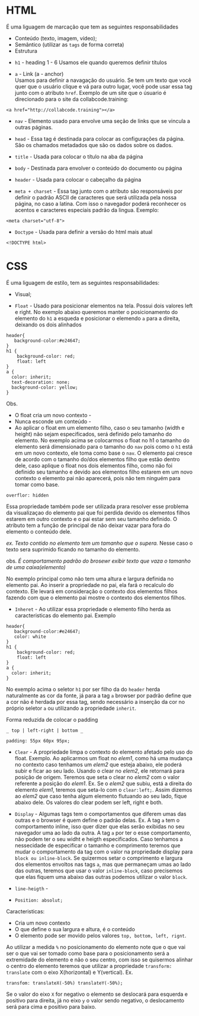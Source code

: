 # HTML

É uma liguagem de marcação que tem as seguintes responsabilidades

- Conteúdo (texto, imagem, vídeo);
- Semântico (utilizar as `tags` de forma correta)
- Estrutura

* `h1` - heading 1 - 6
  Usamos ele quando queremos definir títulos

- `a` - Link (a - anchor)  
  Usamos para definir a navagação do usuário. Se tem um texto que você quer que o usuário clique e vá para outro lugar, você pode usar essa tag junto com o atributo `href`. Exemplo de um site que o úsuario é direcionado para o site da collabcode.training:

```
<a href="http://collabcode.training"></a>
```

- `nav` - Elemento usado para envolve uma seção de links que se vincula a outras páginas.

- `head` - Essa tag é destinada para colocar as configurações da página. São os chamados metadados que são os dados sobre os dados.
- `title` - Usada para colocar o título na aba da página
- `body` - Destinada para envolver o conteúdo do documento ou página
- `header` - Usada para colocar o cabeçalho da página
- `meta + charset` - Essa tag junto com o atributo são responsáveis por definir o padrão ASCII de caracteres que será utilizada pela nossa página, no caso a latina. Com isso o navegador poderá reconhecer os acentos e caracteres especiais padrão da lingua.
  Exemplo:

```
<meta charset="utf-8">
```

- `Doctype` - Usada para definir a versão do html mais atual

```
<!DOCTYPE html>
```

# CSS

É uma liguagem de estilo, tem as seguintes responsabilidades:

- Visual;

- `Float` - Usado para posicionar elementos na tela. Possui dois valores left e right. No exemplo abaixo queremos manter o posicionamento do elemento do `h1` a esqueda e posicionar o elemendo `a` para a direita, deixando os dois alinhados

```
header{
   background-color:#e24647;
}
h1 {
    background-color: red;
    float: left
}
a {
  color: inherit;
  text-decoration: none;
  background-color: yellow;
}

```

Obs.

- O float cria um novo contexto -
- Nunca esconde um conteúdo -
- Ao aplicar o float em um elemento filho, caso o seu tamanho (width e height) não sejam especificados, será definido pelo tamanho do elemento. No exemplo acima se colocarmos o float no h1 o tamanho do elemento será dimensionado para o tamanho do `nav` pois como o `h1` está em um novo contexto, ele toma como base o `nav`. O elemento pai cresce de acordo com o tamanho do/dos elementos filho que estão dentro dele, caso aplique o float nos dois elementos filho, como não foi definido seu tamanho e devido aos elementos filho estarem em um novo contexto o elemento pai não aparecerá, pois não tem ninguém para tomar como base.

```
overflor: hidden
```

Essa propriedade também pode ser utilizada prara resolver esse problema da visualizaçao do elemento pai que foi perdida devido os elementos filhos estarem em outro contexto e o pai estar sem seu tamanho definido. O atributo tem a função de principal de não deixar vazar para fora do elemento o conteúdo dele.

_ex. Texto contido no elemento tem um tamanho que o supera._
Nesse caso o texto sera suprimido ficando no tamanho do elemento.

obs. _É comportamento padrão do brosewr exibir texto que vaza o tamanho de uma caixa(elemento)_

No exemplo principal como não tem uma altura e largura definida no elemento pai. Ao inserir a propriedade no pai, ela fará o recalculo do contexto. Ele levará em consideração o contexto dos elementos filhos fazendo com que o elemento pai mostre o contexto dos elementos filhos.

- `Inheret` - Ao utilizar essa propriedade o elemento filho herda as caracteristicas do elemento pai.
  Exemplo

```
header{
   background-color:#e24647;
   color: white
}
h1 {
    background-color: red;
    float: left
}
a {
  color: inherit;
}

```

No exemplo acima o seletor `h1` por ser filho da do `header` herda naturalmente as cor da fonte, já para a tag `a` browser por padrão define que a cor não é herdada por essa tag, sendo necessário a inserção da cor no próprio seletor `a` ou utilizando a propriedade `inherit`.

Forma reduzida de colocar o padding

```
_ top | left-right | bottom _

padding: 55px 60px 95px;
```

- `Clear` - A propriedade limpa o contexto do elemento afetado pelo uso do float. Exemplo. Ao aplicarmos um float no _elem1_, como há uma mudança no contexto caso tenhamos um _elem2_ que esteja abaixo, ele poderá subir e ficar ao seu lado. Usando o clear no _elem2_, ele retornará para posição de origem. Teremos que seta o clear no _elem2_ com o valor referente a posição do _elem1_. Ex. Se o _elem2_ que subiu, está a direita do elemento _elem1_, teremos que seta-lo com o `clear:left;`. Assim dizemos ao _elem2_ que caso tenha algum elemento flutuando ao seu lado, fique abaixo dele. Os valores do clear podem ser left, right e both.

- `Display` - Algumas tags tem o comportamentos que diferem umas das outras e o browser é quem define o padrão delas. Ex. A tag `a` tem o comportamento inline, isso quer dizer que elas serão exibidas no seu navegador uma ao lado da outra. A tag `a` por ter o esse comportamento, não podem ter o seu widht e heigth especificados. Caso tenhamos a nessecidade de especificar o tamanho e comprimento teremos que mudar o comportamento da tag com o valor na propriedade display para `block ou inline-block`. Se quizermos setar o comprimento e largura dos elementos envoltos nas tags `a`, mas que permaneçam umas ao lado das outras, teremos que usar o valor `inline-block`, caso precisemos que elas fiquem uma abaixo das outras podemos utilizar o valor `block`.

- `line-heigth` -

- `Position: absolut;`

Caracteristicas:

- Cria um novo contexto
- O que define o sua largura e altura, é o conteúdo
- O elemento pode ser movido pelos valores `top, bottom, left, rignt`.

Ao utilizar a medida `%` no posicionamento do elemento note que o que vai ser o que vai ser tomado como base para o posicionamento será a extremidade do elemento e não o seu centro, com isso se quisermos alinhar o centro do elemento teremos que utilizar a propriedade `transform: translate` com o eixo X(horizontal) e Y(vertical).
Ex.

```
transfom: translateX(-50%) translateY(-50%);
```

Se o valor do eixo `X` for negativo o elemento se deslocará para esquerda e positivo para direita, já no eixo `y` o valor sendo negativo, o deslocamento será para cima e positivo para baixo.
